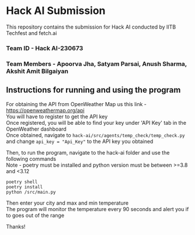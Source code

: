 # Hack AI Submission
This repository contains the submission for Hack AI conducted by IITB Techfest and fetch.ai 
### Team ID - Hack AI-230673
### Team Members - Apoorva Jha, Satyam Parsai, Anush Sharma, Akshit Amit Bilgaiyan

## Instructions for running and using the program
For obtaining the API from OpenWeather Map us this link - https://openweathermap.org/api  
You will have to register to get the API key  
Once registered, you will be able to find your key under 'API Key' tab in the OpenWeather dashboard  
Once obtained, navigate to ``` hack-ai/src/agents/temp_check/temp_check.py ``` and change ``` api_key = "Api_Key" ``` to the API key you obtained

Then, to run the program, navigate to the hack-ai folder and use the following commands  
Note - poetry must be installed and python version must be between >=3.8 and <3.12  


``` 
poetry shell
poetry install 
python /src/main.py 
```

Then enter your city and max and min temperature  
The program will monitor the temperature every 90 seconds and alert you if to goes out of the range

Thanks!
